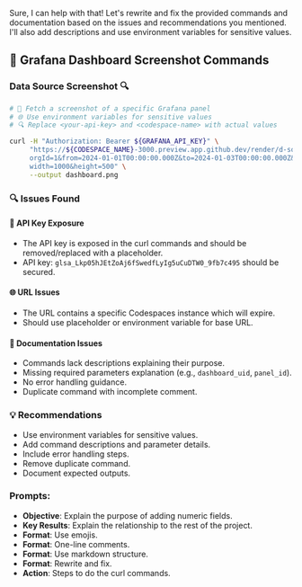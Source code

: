 Sure, I can help with that! Let's rewrite and fix the provided commands and documentation based on the issues and recommendations you mentioned. I'll also add descriptions and use environment variables for sensitive values.

## 📸 Grafana Dashboard Screenshot Commands

### Data Source Screenshot 🔍

```bash
# 📝 Fetch a screenshot of a specific Grafana panel
# 🌐 Use environment variables for sensitive values
# 🔍 Replace <your-api-key> and <codespace-name> with actual values

curl -H "Authorization: Bearer ${GRAFANA_API_KEY}" \
     "https://${CODESPACE_NAME}-3000.preview.app.github.dev/render/d-solo/${DASHBOARD_UID}/${PANEL_ID}?\
     orgId=1&from=2024-01-01T00:00:00.000Z&to=2024-01-03T00:00:00.000Z&\
     width=1000&height=500" \
     --output dashboard.png
```

### 🔍 Issues Found

#### 🚨 API Key Exposure
- The API key is exposed in the curl commands and should be removed/replaced with a placeholder.
- API key: `glsa_Lkp05hJEtZoAj6fSwedfLyIg5uCuDTW0_9fb7c495` should be secured.

#### 🌐 URL Issues
- The URL contains a specific Codespaces instance which will expire.
- Should use placeholder or environment variable for base URL.

#### 📝 Documentation Issues
- Commands lack descriptions explaining their purpose.
- Missing required parameters explanation (e.g., `dashboard_uid`, `panel_id`).
- No error handling guidance.
- Duplicate command with incomplete comment.

### 💡 Recommendations
- Use environment variables for sensitive values.
- Add command descriptions and parameter details.
- Include error handling steps.
- Remove duplicate command.
- Document expected outputs.

### Prompts:
- **Objective**: Explain the purpose of adding numeric fields.
- **Key Results**: Explain the relationship to the rest of the project.
- **Format**: Use emojis.
- **Format**: One-line comments.
- **Format**: Use markdown structure.
- **Format**: Rewrite and fix.
- **Action**: Steps to do the curl commands.